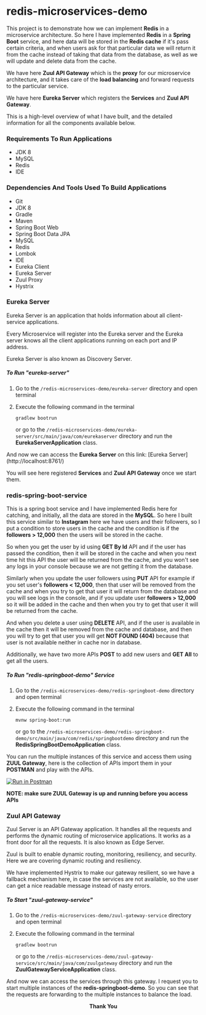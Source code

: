 # redis-microservices-demo
This project is to demonstrate how we can implement **Redis** 
in a microservice architecture. So here I have implemented 
**Redis** in a **Spring Boot** service, and here data will be 
stored in the **Redis cache** if it's pass certain criteria, 
and when users ask for that particular data we will return it 
from the cache instead of taking that data from the database, 
as well as we will update and delete data from the cache.

We have here **Zuul API Gateway** which is the **proxy** for our 
microservice architecture, and it takes care of the **load balancing** 
and forward requests to the particular service. 

We have here **Eureka Server** which registers the **Services** and 
**Zuul API Gateway**. 

This is a high-level overview of what I have built, and the detailed 
information for all the components available below.

### Requirements To Run Applications
* JDK 8
* MySQL
* Redis
* IDE

### Dependencies And Tools Used To Build Applications
* Git
* JDK 8
* Gradle
* Maven
* Spring Boot Web
* Spring Boot Data JPA
* MySQL
* Redis
* Lombok
* IDE
* Eureka Client
* Eureka Server
* Zuul Proxy
* Hystrix

### Eureka Server
Eureka Server is an application that holds information about all 
client-service applications. 

Every Microservice will register into the Eureka server and the 
Eureka server knows all the client applications running on each 
port and IP address. 

Eureka Server is also known as Discovery Server.

##### To Run "eureka-server"
1. Go to the `/redis-microservices-demo/eureka-server` directory and 
open terminal

2. Execute the following command in the terminal

       gradlew bootrun
   
   or go to the `/redis-microservices-demo/eureka-server/src/main/java/com/eurekaserver` directory and run the **EurekaServerApplication** class.
       
And now we can access the **Eureka Server** on this link: 
[Eureka Server] (http://localhost:8761/)

You will see here registered **Services** and **Zuul API Gateway** 
once we start them.

### redis-spring-boot-service
This is a spring boot service and I have implemented Redis here for catching, and initially, all the data are stored in the **MySQL**. So here I built this service similar to **Instagram** here we have users and their followers, so I put a condition to store users in the cache and the condition is if the **followers > 12,000** then the users will be stored in the cache. 

So when you get the user by id using **GET By Id** API and if the user has passed the condition, then it will be stored in the cache and when you next time hit this API the user will be returned from the cache, and you won't see any logs in your console because we are not getting it from the database.

Similarly when you update the user followers using **PUT** API for example if you set user's **followers < 12,000**, then that user will be removed from the cache and when you try to get that user it will return from the database and you will see logs in the console, and if you update user **followers > 12,000** so it will be added in the cache and then when you try to get that user it will be returned from the cache.

And when you delete a user using **DELETE** API, and if the user is available in the cache then it will be removed from the cache and database, and then you will try to get that user you will get **NOT FOUND (404)** because that user is not available neither in cache nor in database.

Additionally, we have two more APIs **POST** to add new users and **GET All** to get all the users. 

##### To Run "redis-springboot-demo" Service
1. Go to the `/redis-microservices-demo/redis-springboot-demo` directory and 
open terminal

2. Execute the following command in the terminal

       mvnw spring-boot:run
   
   or go to the `/redis-microservices-demo/redis-springboot-demo/src/main/java/com/redis/springbootdemo` directory and run the **RedisSpringBootDemoApplication** class.

You can run the multiple instances of this service and access them using **ZUUL Gateway**, here is the collection of APIs import them in your **POSTMAN** and play with the APIs.

[![Run in Postman](https://run.pstmn.io/button.svg)](https://app.getpostman.com/run-collection/bbad50e304d2723139fc)

**NOTE: make sure ZUUL Gateway is up and running before you access APIs**
        
### Zuul API Gateway
Zuul Server is an API Gateway application. It handles all the 
requests and performs the dynamic routing of microservice 
applications. It works as a front door for all the requests. It is 
also known as Edge Server.

Zuul is built to enable dynamic routing, monitoring, resiliency, and
security. Here we are covering dynamic routing and resiliency.

We have implemented Hystrix to make our gateway resilient, so we 
have a fallback mechanism here, in case the services are not 
available, so the user can get a nice readable message instead of 
nasty errors.

##### To Start "zuul-gateway-service"
1. Go to the `/redis-microservices-demo/zuul-gateway-service` directory and 
open terminal

2. Execute the following command in the terminal

       gradlew bootrun
       
   or go to the `/redis-microservices-demo/zuul-gateway-service/src/main/java/com/zuulgateway` directory and run the **ZuulGatewayServiceApplication** class.

And now we can access the services through this gateway. I request 
you to start multiple instances of the **redis-springboot-demo**. So you can see that the requests are 
forwarding to the multiple instances to balance the load.

<p align="center">
  <b>Thank You</b>
</p>
